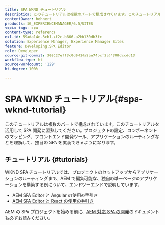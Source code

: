 ```yaml
---
title: SPA WKND チュートリアル
description: このチュートリアルは複数のパートで構成されています。このチュートリアルを活用して SPA 開発に習熟してください。プロジェクトの設定、コンポーネントのマッピング、フロントエンド開発ツール、アプリケーションのルーティングなどを理解して、独自の SPA を実装できるようになります。
contentOwner: bohnert
products: SG_EXPERIENCEMANAGER/6.5/SITES
topic-tags: spa
content-type: reference
exl-id: 59ada14e-3cb1-4f2c-b866-a2bb130db3fc
solution: Experience Manager, Experience Manager Sites
feature: Developing,SPA Editor
role: Developer
source-git-commit: 305227eff3c0d6414a5ae74bcf3a74309dccdd13
workflow-type: ht
source-wordcount: '129'
ht-degree: 100%

---
```


# SPA WKND チュートリアル{#spa-wknd-tutorial}

このチュートリアルは複数のパートで構成されています。このチュートリアルを活用して SPA 開発に習熟してください。プロジェクトの設定、コンポーネントのマッピング、フロントエンド開発ツール、アプリケーションのルーティングなどを理解して、独自の SPA を実装できるようになります。

## チュートリアル {#tutorials}

WKND SPA チュートリアルでは、プロジェクトのセットアップからアプリケーションのルーティングまで、AEM で編集可能な、独自の単一ページのアプリケーションを構築する例について、エンドツーエンドで説明しています。

* [AEM SPA Editor と Angular の使用の手引き](https://experienceleague.adobe.com/docs/experience-manager-learn/getting-started-with-aem-headless/spa-editor/angular/overview.html?lang=ja)
* [AEM SPA Editor と React の使用の手引き](https://experienceleague.adobe.com/docs/experience-manager-learn/getting-started-with-aem-headless/spa-editor/react/overview.html?lang=ja)

AEM の SPA プロジェクトを始める前に、[AEM 対応 SPA の開発](/help/sites-developing/spa-architecture.md)のドキュメントも必ずお読みください。
